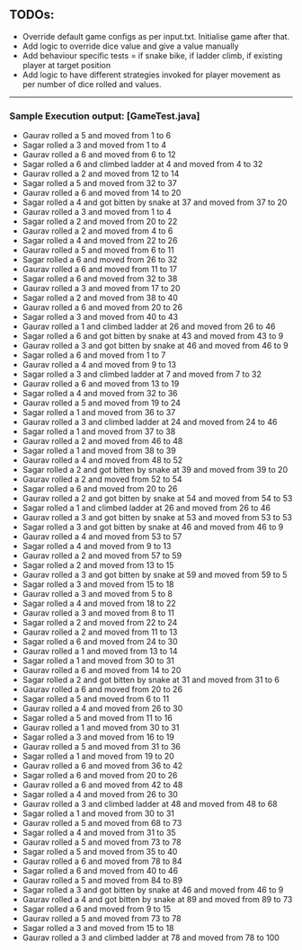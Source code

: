 ## TODOs:
- Override default game configs as per input.txt. Initialise game after that.
- Add logic to override dice value and give a value manually
- Add behaviour specific tests = if snake bike, if ladder climb, if existing player at target position
- Add logic to have different strategies invoked for player movement as per number of dice rolled and values.

------

### Sample Execution output: [GameTest.java]

- Gaurav rolled a 5 and moved from 1 to 6                                              
- Sagar rolled a 3 and moved from 1 to 4                                               
- Gaurav rolled a 6 and moved from 6 to 12                                             
- Sagar rolled a 6 and  climbed ladder at 4 and moved from 4 to 32                     
- Gaurav rolled a 2 and moved from 12 to 14                                            
- Sagar rolled a 5 and moved from 32 to 37                                             
- Gaurav rolled a 6 and moved from 14 to 20                                            
- Sagar rolled a 4 and  got bitten by snake at 37 and moved from 37 to 20              
- Gaurav rolled a 3 and moved from 1 to 4                                              
- Sagar rolled a 2 and moved from 20 to 22                                             
- Gaurav rolled a 2 and moved from 4 to 6                                              
- Sagar rolled a 4 and moved from 22 to 26                                             
- Gaurav rolled a 5 and moved from 6 to 11                                             
- Sagar rolled a 6 and moved from 26 to 32                                             
- Gaurav rolled a 6 and moved from 11 to 17                                            
- Sagar rolled a 6 and moved from 32 to 38                                             
- Gaurav rolled a 3 and moved from 17 to 20                                            
- Sagar rolled a 2 and moved from 38 to 40                                             
- Gaurav rolled a 6 and moved from 20 to 26                                            
- Sagar rolled a 3 and moved from 40 to 43                                             
- Gaurav rolled a 1 and  climbed ladder at 26 and moved from 26 to 46                  
- Sagar rolled a 6 and  got bitten by snake at 43 and moved from 43 to 9               
- Gaurav rolled a 3 and  got bitten by snake at 46 and moved from 46 to 9              
- Sagar rolled a 6 and moved from 1 to 7                                               
- Gaurav rolled a 4 and moved from 9 to 13                                             
- Sagar rolled a 3 and  climbed ladder at 7 and moved from 7 to 32                     
- Gaurav rolled a 6 and moved from 13 to 19                                            
- Sagar rolled a 4 and moved from 32 to 36                                             
- Gaurav rolled a 5 and moved from 19 to 24                                            
- Sagar rolled a 1 and moved from 36 to 37                                             
- Gaurav rolled a 3 and  climbed ladder at 24 and moved from 24 to 46                  
- Sagar rolled a 1 and moved from 37 to 38                                             
- Gaurav rolled a 2 and moved from 46 to 48                                            
- Sagar rolled a 1 and moved from 38 to 39                                             
- Gaurav rolled a 4 and moved from 48 to 52                                            
- Sagar rolled a 2 and  got bitten by snake at 39 and moved from 39 to 20              
- Gaurav rolled a 2 and moved from 52 to 54                                            
- Sagar rolled a 6 and moved from 20 to 26                                             
- Gaurav rolled a 2 and  got bitten by snake at 54 and moved from 54 to 53             
- Sagar rolled a 1 and  climbed ladder at 26 and moved from 26 to 46                   
- Gaurav rolled a 3 and  got bitten by snake at 53 and moved from 53 to 53             
- Sagar rolled a 3 and  got bitten by snake at 46 and moved from 46 to 9               
- Gaurav rolled a 4 and moved from 53 to 57                                            
- Sagar rolled a 4 and moved from 9 to 13                                              
- Gaurav rolled a 2 and moved from 57 to 59                                            
- Sagar rolled a 2 and moved from 13 to 15                                             
- Gaurav rolled a 3 and  got bitten by snake at 59 and moved from 59 to 5              
- Sagar rolled a 3 and moved from 15 to 18                                             
- Gaurav rolled a 3 and moved from 5 to 8                                              
- Sagar rolled a 4 and moved from 18 to 22                                             
- Gaurav rolled a 3 and moved from 8 to 11                                             
- Sagar rolled a 2 and moved from 22 to 24                                             
- Gaurav rolled a 2 and moved from 11 to 13                                            
- Sagar rolled a 6 and moved from 24 to 30                                             
- Gaurav rolled a 1 and moved from 13 to 14                                            
- Sagar rolled a 1 and moved from 30 to 31                                             
- Gaurav rolled a 6 and moved from 14 to 20                                            
- Sagar rolled a 2 and  got bitten by snake at 31 and moved from 31 to 6               
- Gaurav rolled a 6 and moved from 20 to 26                                            
- Sagar rolled a 5 and moved from 6 to 11                                              
- Gaurav rolled a 4 and moved from 26 to 30                                            
- Sagar rolled a 5 and moved from 11 to 16                                             
- Gaurav rolled a 1 and moved from 30 to 31                                            
- Sagar rolled a 3 and moved from 16 to 19                                             
- Gaurav rolled a 5 and moved from 31 to 36                                            
- Sagar rolled a 1 and moved from 19 to 20                                             
- Gaurav rolled a 6 and moved from 36 to 42                                            
- Sagar rolled a 6 and moved from 20 to 26                                             
- Gaurav rolled a 6 and moved from 42 to 48                                            
- Sagar rolled a 4 and moved from 26 to 30                                             
- Gaurav rolled a 3 and  climbed ladder at 48 and moved from 48 to 68                  
- Sagar rolled a 1 and moved from 30 to 31                                             
- Gaurav rolled a 5 and moved from 68 to 73                                            
- Sagar rolled a 4 and moved from 31 to 35                                             
- Gaurav rolled a 5 and moved from 73 to 78                                            
- Sagar rolled a 5 and moved from 35 to 40                                             
- Gaurav rolled a 6 and moved from 78 to 84                                            
- Sagar rolled a 6 and moved from 40 to 46                                             
- Gaurav rolled a 5 and moved from 84 to 89                                            
- Sagar rolled a 3 and  got bitten by snake at 46 and moved from 46 to 9               
- Gaurav rolled a 4 and  got bitten by snake at 89 and moved from 89 to 73             
- Sagar rolled a 6 and moved from 9 to 15                                              
- Gaurav rolled a 5 and moved from 73 to 78                                            
- Sagar rolled a 3 and moved from 15 to 18                                             
- Gaurav rolled a 3 and  climbed ladder at 78 and moved from 78 to 100                 
                                                                                       
